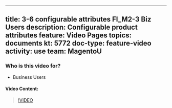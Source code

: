 
---
title: 3-6 configurable attributes FI_M2-3 Biz Users
description: Configurable product attributes
feature: Video Pages
topics: documents
kt: 5772
doc-type: feature-video
activity: use
team: MagentoU
---

### Who is this video for?

* Business Users

#### Video Content:

>[!VIDEO](https://video.tv.adobe.com/v/35957)

